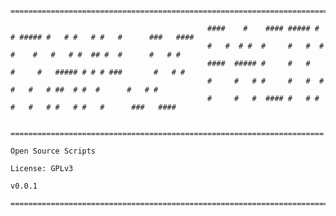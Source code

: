                                                 =======================================================================

                                                ####    #    #### ##### #   # ##### #   # #   # #   #      ###   ####
                                                #   #  # #  #     #   #  # #    #   #   # #  ## #  #      #   # #
                                                ####  ##### #     #   #   #     #   ##### # # # ###       #   # #
                                                #     #   # #     #   #  #      #   #   # ##  # #  #      #   # #
                                                #     #   #  #### #   # #       #   #   # #   # #   #      ###   ####

                                                ======================================================================
                                                                           Open Source Scripts
                                                                           License: GPLv3
                                                                           v0.0.1
                                                =======================================================================
